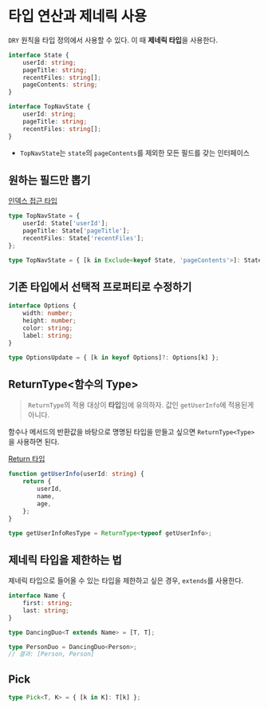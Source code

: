 # 타입 연산과 제네릭 사용

`DRY` 원칙을 타입 정의에서 사용할 수 있다. 이 때 **제네릭 타입**을 사용한다.

```ts
interface State {
    userId: string;
    pageTitle: string;
    recentFiles: string[];
    pageContents: string;
}

interface TopNavState {
    userId: string;
    pageTitle: string;
    recentFiles: string[];
}
```

-   `TopNavState`는 `state`의 `pageContents`를 제외한 모든 필드를 갖는 인터페이스

## 원하는 필드만 뽑기

[인덱스 접근 타입](https://www.typescriptlang.org/ko/docs/handbook/2/indexed-access-types.html)

```ts
type TopNavState = {
    userId: State['userId'];
    pageTitle: State['pageTitle'];
    recentFiles: State['recentFiles'];
};
```

```ts
type TopNavState = { [k in Exclude<keyof State, 'pageContents'>]: State[k] };
```

## 기존 타입에서 선택적 프로퍼티로 수정하기

```ts
interface Options {
    width: number;
    height: number;
    color: string;
    label: string;
}

type OptionsUpdate = { [k in keyof Options]?: Options[k] };
```

## ReturnType<함수의 Type>

> `ReturnType`의 적용 대상이 **타입**임에 유의하자. 값인 `getUserInfo`에 적용된게 아니다.

함수나 메서드의 반환값을 바탕으로 명명된 타입을 만들고 싶으면 `ReturnType<Type>`을 사용하면 된다.

[Return 타입](https://www.typescriptlang.org/ko/docs/handbook/utility-types.html)

```ts
function getUserInfo(userId: string) {
    return {
        userId,
        name,
        age,
    };
}

type getUserInfoResType = ReturnType<typeof getUserInfo>;
```

## 제네릭 타입을 제한하는 법

제네릭 타입으로 들어올 수 있는 타입을 제한하고 싶은 경우, `extends`를 사용한다.

```ts
interface Name {
    first: string;
    last: string;
}

type DancingDuo<T extends Name> = [T, T];

type PersonDuo = DancingDuo<Person>;
// 결과: [Person, Person]
```

## Pick

```ts
type Pick<T, K> = { [k in K]: T[k] };
```
